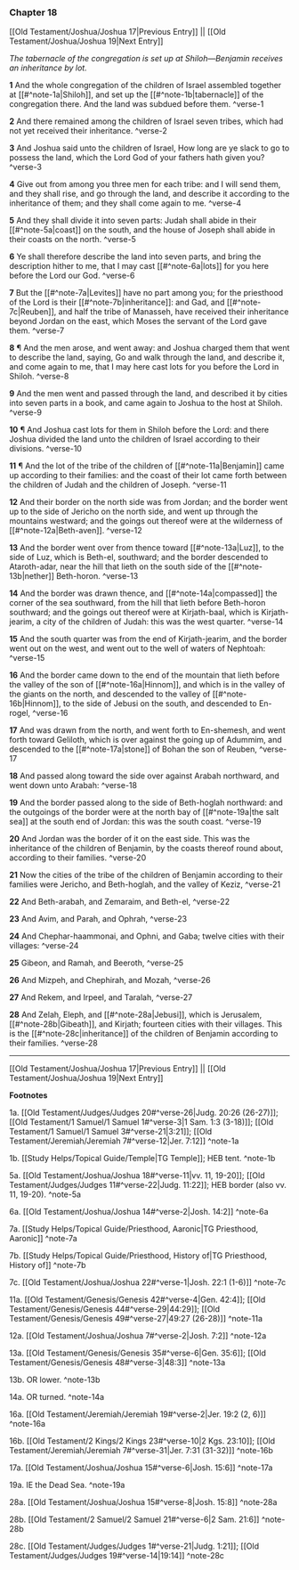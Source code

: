 ### Chapter 18

[[Old Testament/Joshua/Joshua 17|Previous Entry]]  ||  [[Old Testament/Joshua/Joshua 19|Next Entry]]

*The tabernacle of the congregation is set up at Shiloh—Benjamin receives an inheritance by lot.*

**1**  And the whole congregation of the children of Israel assembled together at [[#^note-1a|Shiloh]], and set up the [[#^note-1b|tabernacle]] of the congregation there. And the land was subdued before them. ^verse-1

**2**  And there remained among the children of Israel seven tribes, which had not yet received their inheritance. ^verse-2

**3**  And Joshua said unto the children of Israel, How long are ye slack to go to possess the land, which the Lord God of your fathers hath given you? ^verse-3

**4**  Give out from among you three men for each tribe: and I will send them, and they shall rise, and go through the land, and describe it according to the inheritance of them; and they shall come again to me. ^verse-4

**5**  And they shall divide it into seven parts: Judah shall abide in their [[#^note-5a|coast]] on the south, and the house of Joseph shall abide in their coasts on the north. ^verse-5

**6**  Ye shall therefore describe the land into seven parts, and bring the description hither to me, that I may cast [[#^note-6a|lots]] for you here before the Lord our God. ^verse-6

**7**  But the [[#^note-7a|Levites]] have no part among you; for the priesthood of the Lord is their [[#^note-7b|inheritance]]: and Gad, and [[#^note-7c|Reuben]], and half the tribe of Manasseh, have received their inheritance beyond Jordan on the east, which Moses the servant of the Lord gave them. ^verse-7

**8**  ¶ And the men arose, and went away: and Joshua charged them that went to describe the land, saying, Go and walk through the land, and describe it, and come again to me, that I may here cast lots for you before the Lord in Shiloh. ^verse-8

**9**  And the men went and passed through the land, and described it by cities into seven parts in a book, and came again to Joshua to the host at Shiloh. ^verse-9

**10**  ¶ And Joshua cast lots for them in Shiloh before the Lord: and there Joshua divided the land unto the children of Israel according to their divisions. ^verse-10

**11**  ¶ And the lot of the tribe of the children of [[#^note-11a|Benjamin]] came up according to their families: and the coast of their lot came forth between the children of Judah and the children of Joseph. ^verse-11

**12**  And their border on the north side was from Jordan; and the border went up to the side of Jericho on the north side, and went up through the mountains westward; and the goings out thereof were at the wilderness of [[#^note-12a|Beth-aven]]. ^verse-12

**13**  And the border went over from thence toward [[#^note-13a|Luz]], to the side of Luz, which is Beth-el, southward; and the border descended to Ataroth-adar, near the hill that lieth on the south side of the [[#^note-13b|nether]] Beth-horon. ^verse-13

**14**  And the border was drawn thence, and [[#^note-14a|compassed]] the corner of the sea southward, from the hill that lieth before Beth-horon southward; and the goings out thereof were at Kirjath-baal, which is Kirjath-jearim, a city of the children of Judah: this was the west quarter. ^verse-14

**15**  And the south quarter was from the end of Kirjath-jearim, and the border went out on the west, and went out to the well of waters of Nephtoah: ^verse-15

**16**  And the border came down to the end of the mountain that lieth before the valley of the son of [[#^note-16a|Hinnom]], and which is in the valley of the giants on the north, and descended to the valley of [[#^note-16b|Hinnom]], to the side of Jebusi on the south, and descended to En-rogel, ^verse-16

**17**  And was drawn from the north, and went forth to En-shemesh, and went forth toward Geliloth, which is over against the going up of Adummim, and descended to the [[#^note-17a|stone]] of Bohan the son of Reuben, ^verse-17

**18**  And passed along toward the side over against Arabah northward, and went down unto Arabah: ^verse-18

**19**  And the border passed along to the side of Beth-hoglah northward: and the outgoings of the border were at the north bay of [[#^note-19a|the salt sea]] at the south end of Jordan: this was the south coast. ^verse-19

**20**  And Jordan was the border of it on the east side. This was the inheritance of the children of Benjamin, by the coasts thereof round about, according to their families. ^verse-20

**21**  Now the cities of the tribe of the children of Benjamin according to their families were Jericho, and Beth-hoglah, and the valley of Keziz, ^verse-21

**22**  And Beth-arabah, and Zemaraim, and Beth-el, ^verse-22

**23**  And Avim, and Parah, and Ophrah, ^verse-23

**24**  And Chephar-haammonai, and Ophni, and Gaba; twelve cities with their villages: ^verse-24

**25**  Gibeon, and Ramah, and Beeroth, ^verse-25

**26**  And Mizpeh, and Chephirah, and Mozah, ^verse-26

**27**  And Rekem, and Irpeel, and Taralah, ^verse-27

**28**  And Zelah, Eleph, and [[#^note-28a|Jebusi]], which is Jerusalem, [[#^note-28b|Gibeath]], and Kirjath; fourteen cities with their villages. This is the [[#^note-28c|inheritance]] of the children of Benjamin according to their families. ^verse-28


---
[[Old Testament/Joshua/Joshua 17|Previous Entry]]  ||  [[Old Testament/Joshua/Joshua 19|Next Entry]]


**Footnotes**


1a. [[Old Testament/Judges/Judges 20#^verse-26|Judg. 20:26 (26-27)]]; [[Old Testament/1 Samuel/1 Samuel 1#^verse-3|1 Sam. 1:3 (3-18)]]; [[Old Testament/1 Samuel/1 Samuel 3#^verse-21|3:21]]; [[Old Testament/Jeremiah/Jeremiah 7#^verse-12|Jer. 7:12]] ^note-1a

1b. [[Study Helps/Topical Guide/Temple|TG Temple]]; HEB tent.  ^note-1b

5a. [[Old Testament/Joshua/Joshua 18#^verse-11|vv. 11, 19-20]]; [[Old Testament/Judges/Judges 11#^verse-22|Judg. 11:22]]; HEB border (also vv. 11, 19-20).  ^note-5a

6a. [[Old Testament/Joshua/Joshua 14#^verse-2|Josh. 14:2]] ^note-6a

7a. [[Study Helps/Topical Guide/Priesthood, Aaronic|TG Priesthood, Aaronic]] ^note-7a

7b. [[Study Helps/Topical Guide/Priesthood, History of|TG Priesthood, History of]] ^note-7b

7c. [[Old Testament/Joshua/Joshua 22#^verse-1|Josh. 22:1 (1-6)]] ^note-7c

11a. [[Old Testament/Genesis/Genesis 42#^verse-4|Gen. 42:4]]; [[Old Testament/Genesis/Genesis 44#^verse-29|44:29]]; [[Old Testament/Genesis/Genesis 49#^verse-27|49:27 (26-28)]] ^note-11a

12a. [[Old Testament/Joshua/Joshua 7#^verse-2|Josh. 7:2]] ^note-12a

13a. [[Old Testament/Genesis/Genesis 35#^verse-6|Gen. 35:6]]; [[Old Testament/Genesis/Genesis 48#^verse-3|48:3]] ^note-13a

13b. OR lower. ^note-13b

14a. OR turned. ^note-14a

16a. [[Old Testament/Jeremiah/Jeremiah 19#^verse-2|Jer. 19:2 (2, 6)]] ^note-16a

16b. [[Old Testament/2 Kings/2 Kings 23#^verse-10|2 Kgs. 23:10]]; [[Old Testament/Jeremiah/Jeremiah 7#^verse-31|Jer. 7:31 (31-32)]] ^note-16b

17a. [[Old Testament/Joshua/Joshua 15#^verse-6|Josh. 15:6]] ^note-17a

19a. IE the Dead Sea. ^note-19a

28a. [[Old Testament/Joshua/Joshua 15#^verse-8|Josh. 15:8]] ^note-28a

28b. [[Old Testament/2 Samuel/2 Samuel 21#^verse-6|2 Sam. 21:6]] ^note-28b

28c. [[Old Testament/Judges/Judges 1#^verse-21|Judg. 1:21]]; [[Old Testament/Judges/Judges 19#^verse-14|19:14]] ^note-28c